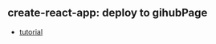 ## create-react-app: deploy to gihubPage
- [tutorial](https://rexhung0302.github.io/2021/09/28/20210928/)